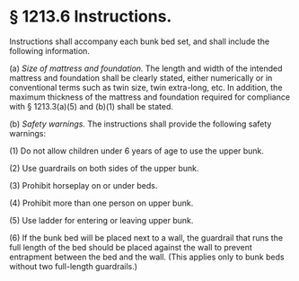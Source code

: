 # § 1213.6   Instructions.

Instructions shall accompany each bunk bed set, and shall include the following information.


(a) *Size of mattress and foundation.* The length and width of the intended mattress and foundation shall be clearly stated, either numerically or in conventional terms such as twin size, twin extra-long, etc. In addition, the maximum thickness of the mattress and foundation required for compliance with § 1213.3(a)(5) and (b)(1) shall be stated.


(b) *Safety warnings.* The instructions shall provide the following safety warnings:


(1) Do not allow children under 6 years of age to use the upper bunk.


(2) Use guardrails on both sides of the upper bunk.


(3) Prohibit horseplay on or under beds.


(4) Prohibit more than one person on upper bunk.


(5) Use ladder for entering or leaving upper bunk.


(6) If the bunk bed will be placed next to a wall, the guardrail that runs the full length of the bed should be placed against the wall to prevent entrapment between the bed and the wall. (This applies only to bunk beds without two full-length guardrails.)




